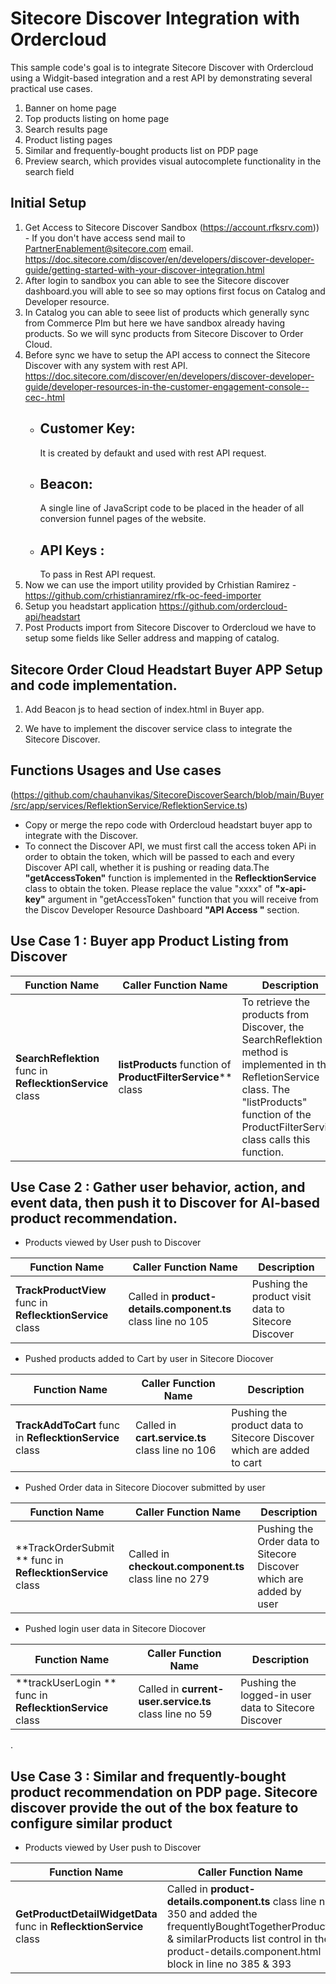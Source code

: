 # Sitecore Discover Integration with Ordercloud
This sample code's goal is to integrate Sitecore Discover with Ordercloud using a Widgit-based integration and a rest API by demonstrating several practical use cases.

1. Banner on home page
2. Top products listing on home page
3. Search results page
4. Product listing pages
5. Similar and frequently-bought products list on PDP page
6. Preview search, which provides visual autocomplete functionality in the search field

## Initial Setup
1. Get Access to Sitecore Discover Sandbox (https://account.rfksrv.com)) - If you don't have access send mail to PartnerEnablement@sitecore.com email. https://doc.sitecore.com/discover/en/developers/discover-developer-guide/getting-started-with-your-discover-integration.html
2. After login to sandbox you can able to see the Sitecore discover dashboard.you will able to see so may options first focus on Catalog and Developer resource.
3. In Catalog you can able to seee list of products which generally sync from Commerce PIm but here we have sandbox already having products. So we will sync products from Sitecore Discover to Order Cloud.
4. Before sync we have to setup the API access to connect the Sitecore Discover with any system with rest API.
    https://doc.sitecore.com/discover/en/developers/discover-developer-guide/developer-resources-in-the-customer-engagement-console--cec-.html
   - ## Customer Key: 
      It is created by defaukt and used with rest API request.
   - ## Beacon:
      A single line of JavaScript code to be placed in the header of all conversion funnel pages of the website.
   - ## API Keys : 
      To pass in Rest API request.
 5. Now we can use the import utility provided by Crhistian Ramirez - https://github.com/crhistianramirez/rfk-oc-feed-importer
 6. Setup you headstart application https://github.com/ordercloud-api/headstart
 7. Post Products import from Sitecore Discover to Ordercloud we have to setup some fields like Seller address and mapping of catalog.

## Sitecore Order Cloud Headstart Buyer APP Setup and code implementation.
1. Add Beacon js to head section of index.html in Buyer app.
   <script type="text/javascript" src="https://riggsandporter.rfk.riggsandporter.com/api/init/1/init.js" async="true"></script>
   <script type="text/javascript" src="https://1257xxxxx-prod.rfksrv.com/rfk/js/**11269-12xxx7321**/init.js" async="true"></script>
      

2. We have to implement the discover service class to integrate the Sitecore Discover.
## Functions Usages and Use cases 
(https://github.com/chauhanvikas/SitecoreDiscoverSearch/blob/main/Buyer/src/app/services/ReflektionService/ReflektionService.ts)

- Copy or merge the repo code with Ordercloud headstart buyer app to integrate with the Discover. 
- To connect the Discover API, we must first call the access token APi in order to obtain the token, which will be passed to each and every Discover API call, whether it is pushing or reading data.The **"getAccessToken"** function is implemented in the **ReflecktionService** class to obtain the token. Please replace the value "xxxx" of **"x-api-key"** argument in "getAccessToken" function that you will receive from the Discov Developer Resource Dashboard  **"API Access "** section.

## Use Case 1 : Buyer app Product Listing from Discover
| Function Name | Caller Function Name | Description
| --- | --- | --- |
| **SearchReflektion** func in **ReflecktionService** class  | **listProducts** function of **ProductFilterService**** class | To retrieve the products from Discover, the SearchReflektion method is implemented in the RefletionService class. The "listProducts" function of the ProductFilterService class calls this function. |

## Use Case 2 : Gather user behavior, action, and event data, then push it to Discover for AI-based product recommendation.

- Products viewed by User push to Discover

| Function Name | Caller Function Name | Description
| --- | --- | --- |
| **TrackProductView** func in **ReflecktionService** class  | Called in **product-details.component.ts** class line no 105| Pushing the product visit data to Sitecore Discover |

- Pushed products added to Cart by user in Sitecore Diocover

| Function Name | Caller Function Name | Description
| --- | --- | --- |
| **TrackAddToCart** func in **ReflecktionService** class  | Called in **cart.service.ts** class line no 106 | Pushing the product data to Sitecore Discover which are added to cart |

- Pushed Order data in Sitecore Diocover submitted by user

| Function Name | Caller Function Name | Description
| --- | --- | --- |
| **TrackOrderSubmit ** func in **ReflecktionService** class  | Called in **checkout.component.ts** class line no 279 | Pushing the Order data to Sitecore Discover which are added by user |

- Pushed login user data in Sitecore Diocover

| Function Name | Caller Function Name | Description
| --- | --- | --- |
| **trackUserLogin  ** func in **ReflecktionService** class  | Called in **current-user.service.ts** class line no 59 | Pushing the logged-in user data to Sitecore Discover |


.
## Use Case 3 : Similar and frequently-bought product recommendation on PDP page. Sitecore discover provide the out of the box feature to configure similar product 

- Products viewed by User push to Discover

| Function Name | Caller Function Name | Description
| --- | --- | --- |
| **GetProductDetailWidgetData** func in **ReflecktionService** class  | Called in **product-details.component.ts** class line no 350 and added the frequentlyBoughtTogetherProducts & similarProducts list control in the product-details.component.html block in line no 385 & 393 | Displaying similar and frequently bought products list on PDP page |


 



